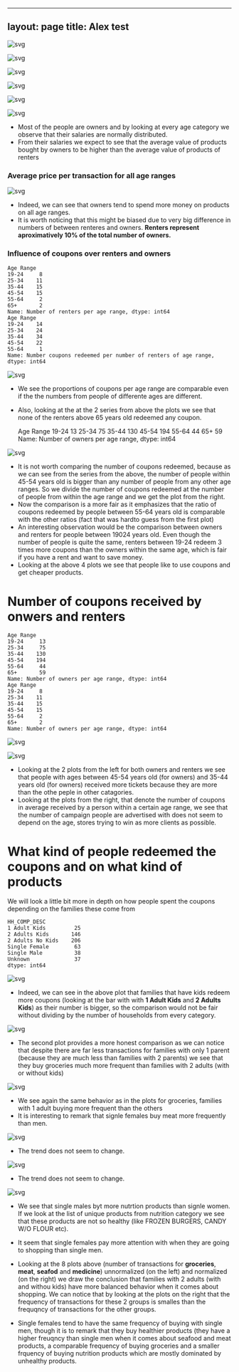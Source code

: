 
---
layout: page
title: Alex test
---


![svg](Story_PartAlex_files/output_38_0.svg)



![svg](Story_PartAlex_files/output_38_1.svg)



![svg](Story_PartAlex_files/output_38_2.svg)



![svg](Story_PartAlex_files/output_38_3.svg)



![svg](Story_PartAlex_files/output_38_4.svg)



![svg](Story_PartAlex_files/output_38_5.svg)


* Most of the people are owners and by looking at every age category we observe that their salaries are normally distributed. 
* From their salaries we expect to see that the average value of products bought by owners to be higher than the average value of products of renters

### Average price per transaction for all age ranges


![svg](Story_PartAlex_files/output_42_0.svg)


* Indeed, we can see that owners tend to spend more money on products on all age ranges.
* It is worth noticing that this might be biased due to very big difference in numbers of between renteres and owners. **Renters represent aproximatively 10% of the total number of owners.**

### Influence of coupons over renters and owners



    Age Range
    19-24     8
    25-34    11
    35-44    15
    45-54    15
    55-64     2
    65+       2
    Name: Number of renters per age range, dtype: int64
    Age Range
    19-24    14
    25-34    24
    35-44    34
    45-54    22
    55-64     1
    Name: Number coupons redeemed per number of renters of age range, dtype: int64
    


![svg](Story_PartAlex_files/output_47_1.svg)


* We see the proportions of coupons per age range are comparable even if the the numbers from people of differente ages are different.
* Also, looking at the at the 2 series from above the plots we see that none of the renters above 65 years old redeemed any coupon.



    Age Range
    19-24     13
    25-34     75
    35-44    130
    45-54    194
    55-64     44
    65+       59
    Name: Number of owners per age range, dtype: int64




![svg](Story_PartAlex_files/output_49_1.svg)


* It is not worth comparing the number of coupons redeemed, because as we can see from the series from the above, the number of people within 45-54 years old is bigger than any number of people from any other age ranges. So we divide the number of coupons redeemed at the number of people from within the age range and we get the plot from the right.
* Now the comparison is a more fair as it emphasizes that the ratio of coupons redeemed by people between 55-64 years old is comparable with the other ratios (fact that was hardto guess from the first plot)
* An interesting observation would be the comparison between owners and renters for people between 19024 years old. Even though the number of people is quite the same, renters between 19-24 redeem 3 times more coupons than the owners within the same age, which is fair if you have a rent and want to save money.
* Looking at the above 4 plots we see that people like to use coupons and get cheaper products.

# Number of coupons received by onwers and renters

    Age Range
    19-24     13
    25-34     75
    35-44    130
    45-54    194
    55-64     44
    65+       59
    Name: Number of owners per age range, dtype: int64
    Age Range
    19-24     8
    25-34    11
    35-44    15
    45-54    15
    55-64     2
    65+       2
    Name: Number of owners per age range, dtype: int64
    


![svg](Story_PartAlex_files/output_54_1.svg)



![svg](Story_PartAlex_files/output_54_2.svg)


* Looking at the 2 plots from the left for both owners and renters we see that people with ages between 45-54 years old (for owners) and 35-44 years old (for owners) received more tickets because they are more than the othe peple in other catagories.
* Looking at the plots from the right, that denote the number of coupons in average received by a person within a certain age range, we see that the number of campaign people are advertised with does not seem to depend on the age, stores trying to win as more clients as possible.

# What kind of people redeemed the coupons and on what kind of products

We will look a little bit more in depth on how people spent the coupons depending on the families these come from



    HH_COMP_DESC
    1 Adult Kids         25
    2 Adults Kids       146
    2 Adults No Kids    206
    Single Female        63
    Single Male          38
    Unknown              37
    dtype: int64




![svg](Story_PartAlex_files/output_59_1.svg)


* Indeed, we can see in the above plot that families that have kids redeem more coupons (looking at the bar with with **1 Adult Kids** and **2 Adults Kids**) as their number is bigger, so the comparison would not be fair without dividing by the number of households from every category.


![svg](Story_PartAlex_files/output_64_0.svg)

    
* The second plot provides a more honest comparison as we can notice that despite there are far less transactions for families with only 1 parent (because they are much less than families with 2 parents) we see that they buy groceries much more frequent  than families with 2 adults (with or without kids)


![svg](Story_PartAlex_files/output_66_0.svg)

    
* We see again the same behavior as in the plots for groceries, families with 1 adult buying more frequent than the others
* It is interesting to remark that signle females buy meat more frequently than men.


![svg](Story_PartAlex_files/output_68_0.svg)


* The trend does not seem to change.


![svg](Story_PartAlex_files/output_70_0.svg)


* The trend does not seem to change.


![svg](Story_PartAlex_files/output_72_0.svg)


* We see that single males byt more nutrtion products than signle women. If we look at the list of unique products from nutrition category we see that these products are not so healthy (like FROZEN BURGERS, CANDY W/O FLOUR etc).
* It seem that single females pay more attention with when they are going to shopping than single men.
    
* Looking at the 8 plots above (number of transactions for **groceries**, **meat**, **seafod** and **medicine**) unnormalized (on the left) and normalized (on the right) we draw the conclusion that families with 2 adults (with and withou kids) have more balanced behavior when it comes about shopping. We can notice that by looking at the plots on the right that the frequency of transactions for these 2 groups is smalles than the frequqncy of transactions for the other groups.
* Single females tend to have the same frequency of buying with single men, though it is to remark that they buy healthier products (they have a higher freuqncy than single men when it comes about seafood and meat products, a comparable frequency of buying groceries and a smaller frquency of buying nutrition products which are mostly dominated by unhealthy products.
